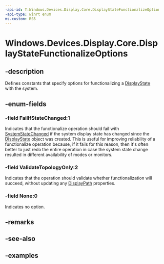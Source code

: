 ```yaml
---
-api-id: T:Windows.Devices.Display.Core.DisplayStateFunctionalizeOptions
-api-type: winrt enum
ms.custom: RS5
---
```


<!-- Enumeration syntax.
public enum DisplayStateFunctionalizeOptions : uint 
-->

# Windows.Devices.Display.Core.DisplayStateFunctionalizeOptions

## -description
Defines constants that specify options for functionalizing a [DisplayState](displaystate.md) with the system.

## -enum-fields
### -field FailIfStateChanged:1
Indicates that the functionalize operation should fail with [SystemStateChanged](displaystateoperationstatus.md) if the system display state has changed since the [DisplayState](displaystate.md) object was created. This is useful for improving reliability of a functionalize operation because, if it fails for this reason, then it's often better to just redo the entire operation in case the system state change resulted in different availability of modes or monitors.

### -field ValidateTopologyOnly:2
Indicates that the operation should validate whether functionalization will succeed, without updating any [DisplayPath](displaypath.md) properties.

### -field None:0
Indicates no option.

## -remarks

## -see-also

## -examples
